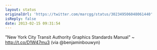 ```yaml
---
layout: status
originalUrl: 'https://twitter.com/marcgg/status/302349506048061440'
isReply: false
date: 2013-02-15 09:31:54
---
```


"New York City Transit Authority Graphics Standards Manual" ~ http://t.co/D1W47mu3 (via @benjaminbouwyn)
